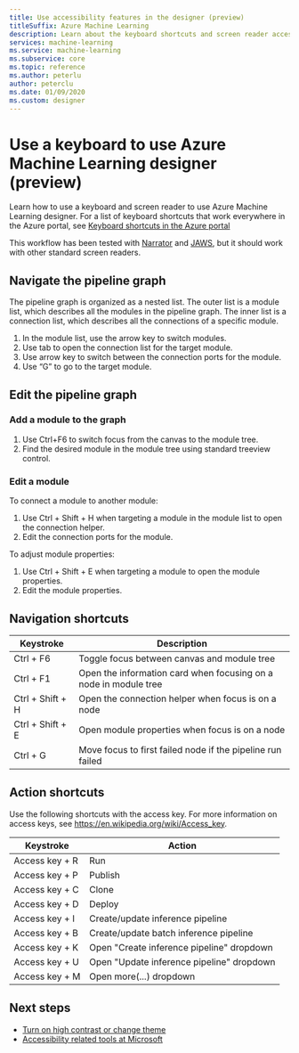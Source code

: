 ```yaml
---
title: Use accessibility features in the designer (preview)
titleSuffix: Azure Machine Learning
description: Learn about the keyboard shortcuts and screen reader accessibility features available in the designer.
services: machine-learning
ms.service: machine-learning
ms.subservice: core
ms.topic: reference
ms.author: peterlu
author: peterclu
ms.date: 01/09/2020
ms.custom: designer
---
```


# Use a keyboard to use Azure Machine Learning designer (preview)

Learn how to use a keyboard and screen reader to use Azure Machine Learning designer. For a list of keyboard shortcuts that work everywhere in the Azure portal, see [Keyboard shortcuts in the Azure portal](../azure-portal/azure-portal-keyboard-shortcuts.md)

This workflow has been tested with [Narrator](https://support.microsoft.com/help/22798/windows-10-complete-guide-to-narrator) and [JAWS](https://www.freedomscientific.com/products/software/jaws/), but it should work with other standard screen readers.

## Navigate the pipeline graph

The pipeline graph is organized as a nested list. The outer list is a module list, which describes all the modules in the pipeline graph. The inner list is a connection list, which describes all the connections of a specific module.  

1. In the module list, use the arrow key to switch modules.
1. Use tab to open the connection list for the target module.
1. Use arrow key to switch between the connection ports for the module.
1. Use “G” to go to the target module.

## Edit the pipeline graph

### Add a module to the graph

1. Use Ctrl+F6 to switch focus from the canvas to the module tree.
1. Find the desired module in the module tree using standard treeview control.

### Edit a module

To connect a module to another module:

1. Use Ctrl + Shift + H when targeting a module in the module list to open the connection helper.
1. Edit the connection ports for the module.

To adjust module properties:

1. Use Ctrl + Shift + E when targeting a module to open the module properties.
1. Edit the module properties.

## Navigation shortcuts

| Keystroke | Description |
|-|-|
| Ctrl + F6 | Toggle focus between canvas and module tree |
| Ctrl + F1   | Open the information card when focusing on a node in module tree |
| Ctrl + Shift + H | Open the connection helper when focus is on a node |
| Ctrl + Shift + E | Open module properties when focus is on a node |
| Ctrl + G | Move focus to first failed node if the pipeline run failed |

## Action shortcuts

Use the following shortcuts with the access key. For more information on access keys, see https://en.wikipedia.org/wiki/Access_key.

| Keystroke | Action |
|-|-|
| Access key + R | Run |
| Access key + P | Publish |
| Access key + C | Clone |
| Access key + D | Deploy |
| Access key + I | Create/update inference pipeline |
| Access key + B | Create/update batch inference pipeline |
| Access key + K | Open "Create inference pipeline" dropdown |
| Access key + U | Open "Update inference pipeline" dropdown |
| Access key + M | Open more(...) dropdown |

## Next steps

- [Turn on high contrast or change theme](../azure-portal/set-preferences.md#choose-a-theme-or-enable-high-contrast)
- [Accessibility related tools at Microsoft](https://www.microsoft.com/accessibility)
